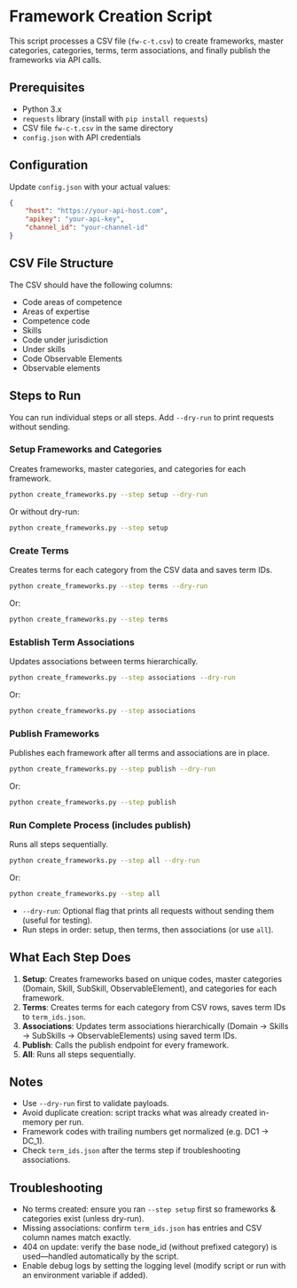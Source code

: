 # Framework Creation Script

This script processes a CSV file (`fw-c-t.csv`) to create frameworks, master categories, categories, terms, term associations, and finally publish the frameworks via API calls.

## Prerequisites

- Python 3.x
- `requests` library (install with `pip install requests`)
- CSV file `fw-c-t.csv` in the same directory
- `config.json` with API credentials

## Configuration

Update `config.json` with your actual values:

```json
{
    "host": "https://your-api-host.com",
    "apikey": "your-api-key",
    "channel_id": "your-channel-id"
}
```

## CSV File Structure

The CSV should have the following columns:

- Code areas of competence
- Areas of expertise
- Competence code
- Skills
- Code under jurisdiction
- Under skills
- Code Observable Elements
- Observable elements

## Steps to Run

You can run individual steps or all steps. Add `--dry-run` to print requests without sending.

### Setup Frameworks and Categories

Creates frameworks, master categories, and categories for each framework.

```bash
python create_frameworks.py --step setup --dry-run
```

Or without dry-run:

```bash
python create_frameworks.py --step setup
```

### Create Terms

Creates terms for each category from the CSV data and saves term IDs.

```bash
python create_frameworks.py --step terms --dry-run
```

Or:

```bash
python create_frameworks.py --step terms
```

### Establish Term Associations

Updates associations between terms hierarchically.

```bash
python create_frameworks.py --step associations --dry-run
```

Or:

```bash
python create_frameworks.py --step associations
```

### Publish Frameworks

Publishes each framework after all terms and associations are in place.

```bash
python create_frameworks.py --step publish --dry-run
```

Or:

```bash
python create_frameworks.py --step publish
```

### Run Complete Process (includes publish)

Runs all steps sequentially.

```bash
python create_frameworks.py --step all --dry-run
```

Or:

```bash
python create_frameworks.py --step all
```

- `--dry-run`: Optional flag that prints all requests without sending them (useful for testing).
- Run steps in order: setup, then terms, then associations (or use `all`).

## What Each Step Does

1. **Setup**: Creates frameworks based on unique codes, master categories (Domain, Skill, SubSkill, ObservableElement), and categories for each framework.
2. **Terms**: Creates terms for each category from CSV rows, saves term IDs to `term_ids.json`.
3. **Associations**: Updates term associations hierarchically (Domain → Skills → SubSkills → ObservableElements) using saved term IDs.
4. **Publish**: Calls the publish endpoint for every framework.
5. **All**: Runs all steps sequentially.

## Notes

- Use `--dry-run` first to validate payloads.
- Avoid duplicate creation: script tracks what was already created in-memory per run.
- Framework codes with trailing numbers get normalized (e.g. DC1 → DC_1).
- Check `term_ids.json` after the terms step if troubleshooting associations.

## Troubleshooting

- No terms created: ensure you ran `--step setup` first so frameworks & categories exist (unless dry-run).
- Missing associations: confirm `term_ids.json` has entries and CSV column names match exactly.
- 404 on update: verify the base node_id (without prefixed category) is used—handled automatically by the script.
- Enable debug logs by setting the logging level (modify script or run with an environment variable if added).

